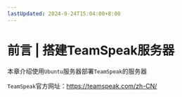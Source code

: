 ```yaml
---
lastUpdated: 2024-9-24T15:04:00+8:00
---
```


# 前言 | 搭建TeamSpeak服务器

本章介绍使用```Ubuntu```服务器部署```TeamSpeak```的服务器

```TeamSpeak```官方网址：<https://teamspeak.com/zh-CN/>